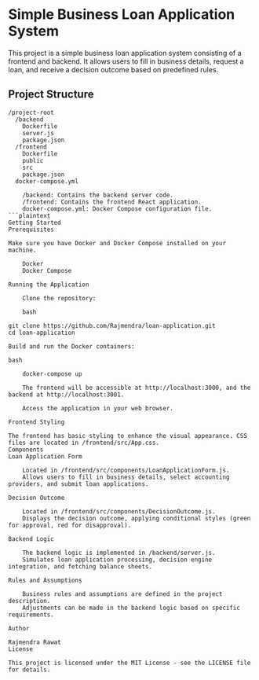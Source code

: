 # Simple Business Loan Application System

This project is a simple business loan application system consisting of a frontend and backend. It allows users to fill in business details, request a loan, and receive a decision outcome based on predefined rules.

## Project Structure

```plaintext
/project-root
  /backend
    Dockerfile
    server.js
    package.json
  /frontend
    Dockerfile
    public
    src
    package.json
  docker-compose.yml

    /backend: Contains the backend server code.
    /frontend: Contains the frontend React application.
    docker-compose.yml: Docker Compose configuration file.
```plaintext
Getting Started
Prerequisites

Make sure you have Docker and Docker Compose installed on your machine.

    Docker
    Docker Compose

Running the Application

    Clone the repository:

    bash

git clone https://github.com/Rajmendra/loan-application.git
cd loan-application

Build and run the Docker containers:

bash

    docker-compose up

    The frontend will be accessible at http://localhost:3000, and the backend at http://localhost:3001.

    Access the application in your web browser.

Frontend Styling

The frontend has basic styling to enhance the visual appearance. CSS files are located in /frontend/src/App.css.
Components
Loan Application Form

    Located in /frontend/src/components/LoanApplicationForm.js.
    Allows users to fill in business details, select accounting providers, and submit loan applications.

Decision Outcome

    Located in /frontend/src/components/DecisionOutcome.js.
    Displays the decision outcome, applying conditional styles (green for approval, red for disapproval).

Backend Logic

    The backend logic is implemented in /backend/server.js.
    Simulates loan application processing, decision engine integration, and fetching balance sheets.

Rules and Assumptions

    Business rules and assumptions are defined in the project description.
    Adjustments can be made in the backend logic based on specific requirements.

Author

Rajmendra Rawat
License

This project is licensed under the MIT License - see the LICENSE file for details.
